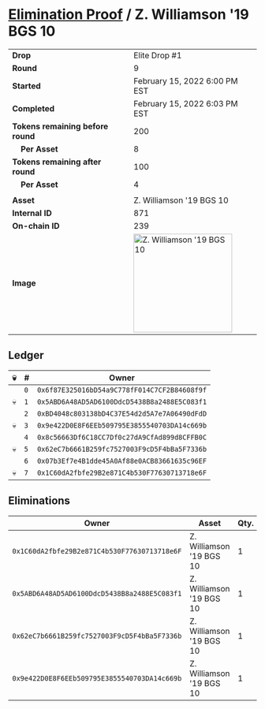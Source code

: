 # [Elimination Proof](./readme.md) / Z. Williamson &#039;19 BGS 10

|||
|---|---|
| **Drop** | Elite Drop #1 |
| **Round** | 9 |
| **Started** | February 15, 2022 6:00 PM EST |
| **Completed** | February 15, 2022 6:03 PM EST |
| **Tokens remaining before round** | 200 |
| **&nbsp;&nbsp;&nbsp;&nbsp;Per Asset** | 8 |
| **Tokens remaining after round** | 100 |
| **&nbsp;&nbsp;&nbsp;&nbsp;Per Asset** | 4 |
| | |
| **Asset** | Z. Williamson &#039;19 BGS 10 |
| **Internal ID** | 871 |
| **On-chain ID** | 239 |
| **Image** | <img src="https://tcdn.blokpax.com/95836cf2-27cb-4eaf-b01f-cb7d3177837e/2d15da3d9e5244529dd52b858c233f1406ccffc6a3c30d1301e63d4c5ca28106.png" height="200" alt="Z. Williamson &#039;19 BGS 10" /> |

## Ledger

| 💀 | # | Owner |
| --- | --- | --- |
|  | `0` | `0x6f87E325016bD54a9C778fF014C7CF2B84608f9f` |
| 💀 | `1` | `0x5ABD6A48AD5AD6100DdcD5438B8a2488E5C083f1` |
|  | `2` | `0xBD4048c803138bD4C37E54d2d5A7e7A06490dFdD` |
| 💀 | `3` | `0x9e422D0E8F6EEb509795E3855540703DA14c669b` |
|  | `4` | `0x8c56663Df6C18CC7Df0c27dA9CfAd899d8CFFB0C` |
| 💀 | `5` | `0x62eC7b6661B259fc7527003F9cD5F4bBa5F7336b` |
|  | `6` | `0x07b3Ef7e4B1dde45A0Af88e0ACB83661635c96EF` |
| 💀 | `7` | `0x1C60dA2fbfe29B2e871C4b530F77630713718e6F` |


## Eliminations

| Owner | Asset | Qty. | Transaction |
| --- | --- | --- | --- |
| `0x1C60dA2fbfe29B2e871C4b530F77630713718e6F` | Z. Williamson '19 BGS 10 | 1 | [Polygonscan](https://polygonscan.com/tx/0xe951fa4fe345ada8a1589a0fd707517249aa7cf283251c070334258309619e37) |
| `0x5ABD6A48AD5AD6100DdcD5438B8a2488E5C083f1` | Z. Williamson '19 BGS 10 | 1 | [Polygonscan](https://polygonscan.com/tx/0x916766f5fd3dd27b32bf7168b25d7cc6c12116c9196cf14d20b8a9ee25215556) |
| `0x62eC7b6661B259fc7527003F9cD5F4bBa5F7336b` | Z. Williamson '19 BGS 10 | 1 | [Polygonscan](https://polygonscan.com/tx/0x0f6f1299ebd534bc65f3f94486918210aceae83b72e807f35c7537eae58f01cd) |
| `0x9e422D0E8F6EEb509795E3855540703DA14c669b` | Z. Williamson '19 BGS 10 | 1 | [Polygonscan](https://polygonscan.com/tx/0xa9da8687120b36e64e6db26d21e31323b223086cb09ac3cd394e5914702a23b0) |
